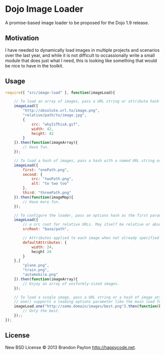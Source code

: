 Dojo Image Loader
=================

A promise-based image loader to be proposed for the Dojo 1.9 release.

Motivation
----------
I have needed to dynamically load images in multiple projects and scenarios over the last year,
and while it is not difficult to occassionally write a small module that does just what I need,
this is looking like something that would be nice to have in the toolkit.

Usage
-----

```javascript
require([ "src/image-load" ], function(imageLoad){

	// To load an array of images, pass a URL string or attribute hash for each image
	imageLoad([
		"http://absolute.url.to/image.png",
		"relative/path/to/image.jpg",
		{
			src: "whyIsThisA.gif",
			width: 42,
			height: 42
		}
	]).then(function(imageArray){
		// Have fun.
	});

	// To load a hash of images, pass a hash with a named URL string or attribute hash for each image
	imageLoad({
		first: "onePath.png",
		second: {
			src: "twoPath.png",
			alt: "to two too"
		},
		third: "threePath.png"
	}).then(function(imageMap){
		// Have more fun.	
	});

	// To configure the loader, pass an options hash as the first parameter.
	imageLoad({
		// a src root for relative URLs. May itself be relative or absolute.
		srcRoot: "base/path",

		// Attributes applied to each image when not already specified for the image
		defaultAttributes: {
			width: 24,
			height 24
		}
	},[
		"plane.png",
		"train.png",
		"automobile.png"
	]).then(function(imageArray){
		// Enjoy an array of uniformly-sized images.
	});

	// To load a single image, pass a URL string or a hash of image attributes.
	// one() supports a leading options parameter like the main load function.
	imageLoad.one("http://some.domain/images/best.png").then(function(bestImage){
		// Only the best.	
	});;
});
```

## License

New BSD License © 2013 Brandon Payton http://happycode.net. 
